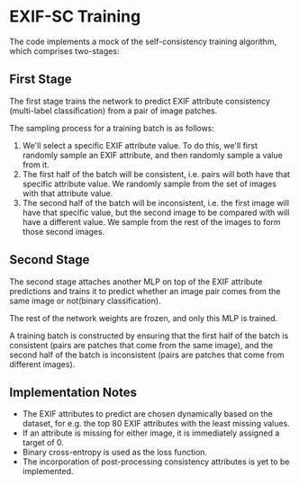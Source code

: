 # EXIF-SC Training
The code implements a mock of the self-consistency training algorithm, which comprises two-stages:

## First Stage
The first stage trains the network to predict EXIF attribute consistency (multi-label classification) from a pair of image patches.

The sampling process for a training batch is as follows:

1. We'll select a specific EXIF attribute value. To do this, we'll first randomly sample an EXIF attribute, and then randomly sample a value from it.
2. The first half of the batch will be consistent, i.e. pairs will both have that specific attribute value. We randomly sample from the set of images with that attribute value.
3. The second half of the batch will be inconsistent, i.e. the first image will have that specific value, but the second image to be compared with will have a different value. We sample from the rest of the images to form those second images.

## Second Stage
The second stage attaches another MLP on top of the EXIF attribute predictions and trains it to predict whether an image pair comes from the same image or not(binary classification).

The rest of the network weights are frozen, and only this MLP is trained.

A training batch is constructed by ensuring that the first half of the batch is consistent (pairs are patches that come from the same image), and the second half of the batch is inconsistent (pairs are patches that come from different images).

## Implementation Notes
- The EXIF attributes to predict are chosen dynamically based on the dataset, for e.g. the top 80 EXIF attributes with the least missing values.
- If an attribute is missing for either image, it is immediately assigned a target of 0.
- Binary cross-entropy is used as the loss function.
- The incorporation of post-processing consistency attributes is yet to be implemented.